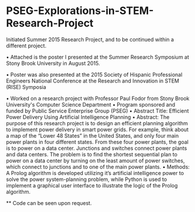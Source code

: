 # PSEG-Explorations-in-STEM-Research-Project
Initiated Summer 2015 Research Project, and to be continued within a different project.

• Attached is the poster I presented at the Summer Research Symposium at Stony Brook University in August 2015.

• Poster was also presented at the 2015 Society of Hispanic Professional Engineers National Conference at the Research and Innovation in STEM (RISE) Symposia

• Worked on a research project with Professor Paul Fodor from Stony Brook University's Computer Science Department
• Program sponsored and funded by Public Service Enterprise Group (PSEG)
• Abstract Title: Efficient Power Delivery Using Artificial Intelligence Planning
• Abstract:
The purpose of this research project is to design an efficient planning algorithm to implement power delivery in smart power grids. For example, think about a map of the “Lower 48 States” in the United States, and only four main power plants in four different states. From these four power plants, the goal is to power on a data center. Junctions and switches connect power plants and data centers. The problem is to find the shortest sequential plan to power on a data center by turning on the least amount of power switches, which connect to junctions and to one of the main power plants.
• Methods:
A Prolog algorithm is developed utilizing it’s artificial intelligence power to solve the power system-planning problem, while Python is used to implement a graphical user interface to illustrate the logic of the Prolog algorithm.

** Code can be seen upon request.



